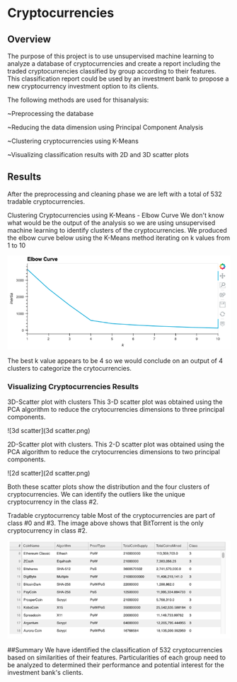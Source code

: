 # Cryptocurrencies

## Overview
The purpose of this project is to use unsupervised machine learning to analyze a database of cryptocurrencies and create a report including the traded cryptocurrencies classified by group according to their features.  This classification report could be used by an investment bank to propose a new cryptocurrency investment option to its clients.

The following methods are used for thisanalysis:

~Preprocessing the database

~Reducing the data dimension using Principal Component Analysis

~Clustering cryptocurrencies using K-Means

~Visualizing classification results with 2D and 3D scatter plots

## Results
After the preprocessing and cleaning phase we are left with a total of 532 tradable cryptocurrencies.


Clustering Cryptocurrencies using K-Means - Elbow Curve
We don't know what would be the output of the analysis so we are using unsupervised machine learning to identify clusters of the cryptocurrencies.
We produced the elbow curve below using the K-Means method iterating on k values from 1 to 10

![elbow](elbow.png)

The best k value appears to be 4 so we would conclude on an output of 4 clusters to categorize the crytocurrencies.

### Visualizing Cryptocurrencies Results

3D-Scatter plot with clusters
This 3-D scatter plot was obtained using the PCA algorithm to reduce the crytocurrencies dimensions to three principal components.

![3d scatter](3d scatter.png)

2D-Scatter plot with clusters.
This 2-D scatter plot was obtained using the PCA algorithm to reduce the crytocurrencies dimensions to two principal components.

![2d scatter](2d scatter.png)

Both these scatter plots show the distribution and the four clusters of cryptocurrencies.
We can identify the outliers like the unique cryptocurrency in the class #2.

Tradable cryptocurrency table
Most of the cryptocurrencies are part of class #0 and #3.
The image above shows that BitTorrent is the only cryptocurrency in class #2.

![tradeable](tradeable.png)

##Summary
We have identified the classification of 532 cryptocurrencies based on similarities of their features.
Particularities of each group need to be analyzed to determined their performance and potential interest for the investment bank's clients.
